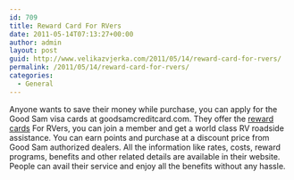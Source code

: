 ```yaml
---
id: 709
title: Reward Card For RVers
date: 2011-05-14T07:13:27+00:00
author: admin
layout: post
guid: http://www.velikazvjerka.com/2011/05/14/reward-card-for-rvers/
permalink: /2011/05/14/reward-card-for-rvers/
categories:
  - General
---
```

Anyone wants to save their money while purchase, you can apply for the Good Sam visa cards at goodsamcreditcard.com. They offer the [reward cards](http://www.goodsamcreditcard.com/) For RVers, you can join a member and get a world class RV roadside assistance. You can earn points and purchase at a discount price from Good Sam authorized dealers. All the information like rates, costs, reward programs, benefits and other related details are available in their website. People can avail their service and enjoy all the benefits without any hassle.